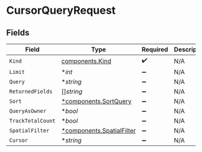 # CursorQueryRequest


## Fields

| Field                                                                 | Type                                                                  | Required                                                              | Description                                                           |
| --------------------------------------------------------------------- | --------------------------------------------------------------------- | --------------------------------------------------------------------- | --------------------------------------------------------------------- |
| `Kind`                                                                | [components.Kind](../../models/components/kind.md)                    | :heavy_check_mark:                                                    | N/A                                                                   |
| `Limit`                                                               | **int*                                                                | :heavy_minus_sign:                                                    | N/A                                                                   |
| `Query`                                                               | **string*                                                             | :heavy_minus_sign:                                                    | N/A                                                                   |
| `ReturnedFields`                                                      | []*string*                                                            | :heavy_minus_sign:                                                    | N/A                                                                   |
| `Sort`                                                                | [*components.SortQuery](../../models/components/sortquery.md)         | :heavy_minus_sign:                                                    | N/A                                                                   |
| `QueryAsOwner`                                                        | **bool*                                                               | :heavy_minus_sign:                                                    | N/A                                                                   |
| `TrackTotalCount`                                                     | **bool*                                                               | :heavy_minus_sign:                                                    | N/A                                                                   |
| `SpatialFilter`                                                       | [*components.SpatialFilter](../../models/components/spatialfilter.md) | :heavy_minus_sign:                                                    | N/A                                                                   |
| `Cursor`                                                              | **string*                                                             | :heavy_minus_sign:                                                    | N/A                                                                   |